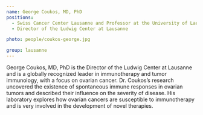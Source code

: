```yaml
---
name: George Coukos, MD, PhD
positions: 
  - Swiss Cancer Center Lausanne and Professor at the University of Lausanne
  - Director of the Ludwig Center at Lausanne

photo: people/coukos-george.jpg

group: lausanne
---
```


George Coukos, MD, PhD is the Director of the Ludwig Center at Lausanne and is a globally recognized leader in immunotherapy and tumor immunology, with a focus on ovarian cancer. Dr. Coukos’s research uncovered the existence of spontaneous immune responses in ovarian tumors and described their influence on the severity of disease. His laboratory explores how ovarian cancers are susceptible to immunotherapy and is very involved in the development of novel therapies.